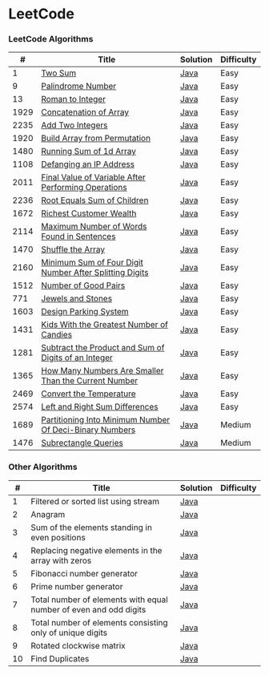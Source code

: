 
LeetCode
========

### LeetCode Algorithms

| #    | Title | Solution | Difficulty |
|------| ----- | -------- |------------|
| 1    |[Two Sum](https://leetcode.com/problems/two-sum/)|[Java](./algorithms/src/main/java/twoSum/TwoSum.java)| Easy       |
| 9    |[Palindrome Number](https://leetcode.com/problems/palindrome-number/)|[Java](./algorithms/src/main/java/palindromeNumber/PalindromeNumber.java)| Easy       |
| 13   |[Roman to Integer](https://leetcode.com/problems/roman-to-integer/)|[Java](./algorithms/src/main/java/romanToInteger/RomanToInteger.java)| Easy       |
| 1929 |[Concatenation of Array](https://leetcode.com/problems/concatenation-of-array/)|[Java](./algorithms/src/main/java/concatenationOfArray/ConcatenationOfArray.java)| Easy       |
| 2235 |[Add Two Integers](https://leetcode.com/problems/add-two-integers/)|[Java](./algorithms/src/main/java/addTwoIntegers/AddTwoIntegers.java)| Easy       |
| 1920 |[Build Array from Permutation](https://leetcode.com/problems/build-array-from-permutation/)|[Java](./algorithms/src/main/java/buildArrayFromPermutation/BuildArrayFromPermutation.java)| Easy       |
| 1480 |[Running Sum of 1d Array](https://leetcode.com/problems/running-sum-of-1d-array/)|[Java](./algorithms/src/main/java/runningSumOf1dArray/RunningSumOf1dArray.java)| Easy       |
| 1108 |[Defanging an IP Address](https://leetcode.com/problems/defanging-an-ip-address/)|[Java](./algorithms/src/main/java/defangingAnIpAddress/DefangingAnIpAddress.java)| Easy       |
| 2011 |[Final Value of Variable After Performing Operations](https://leetcode.com/problems/final-value-of-variable-after-performing-operations/)|[Java](./algorithms/src/main/java/finalValueOfVariableAfterPerformingOperations/FinalValueOfVariableAfterPerformingOperations.java)| Easy       |
| 2236 |[Root Equals Sum of Children](https://leetcode.com/problems/root-equals-sum-of-children/)|[Java](./algorithms/src/main/java/rootEqualsSumOfChildren/RootEqualsSumOfChildren.java)| Easy       |
| 1672 |[Richest Customer Wealth](https://leetcode.com/problems/richest-customer-wealth/)|[Java](./algorithms/src/main/java/richestCustomerWealth/RichestCustomerWealth.java)| Easy       |
| 2114 |[Maximum Number of Words Found in Sentences](https://leetcode.com/problems/maximum-number-of-words-found-in-sentences/)|[Java](./algorithms/src/main/java/maximumNumberOfWordsFoundInSentences/MaximumNumberOfWordsFoundInSentences.java)| Easy       |
| 1470 |[Shuffle the Array](https://leetcode.com/problems/shuffle-the-array/)|[Java](./algorithms/src/main/java/shuffleTheArray/ShuffleTheArray.java)| Easy       |
| 2160 |[Minimum Sum of Four Digit Number After Splitting Digits](https://leetcode.com/problems/minimum-sum-of-four-digit-number-after-splitting-digits/)|[Java](./algorithms/src/main/java/minimumSumOfFourDigitNumberAfterSplittingDigits/MinimumSumOfFourDigitNumberAfterSplittingDigits.java)| Easy       |
| 1512 |[Number of Good Pairs](https://leetcode.com/problems/number-of-good-pairs/)|[Java](./algorithms/src/main/java/numberOfGoodPairs/NumberOfGoodPairs.java)| Easy       |
| 771  |[Jewels and Stones](https://leetcode.com/problems/jewels-and-stones/)|[Java](./algorithms/src/main/java/jewelsAndStones/JewelsAndStones.java)| Easy       |
| 1603 |[Design Parking System](https://leetcode.com/problems/design-parking-system/)|[Java](./algorithms/src/main/java/designParkingSystem/DesignParkingSystem.java)| Easy       |
| 1431 |[Kids With the Greatest Number of Candies](https://leetcode.com/problems/kids-with-the-greatest-number-of-candies/)|[Java](./algorithms/src/main/java/kidsWithTheGreatestNumberOfCandies/KidsWithTheGreatestNumberOfCandies.java)| Easy       |
| 1281 |[Subtract the Product and Sum of Digits of an Integer](https://leetcode.com/problems/subtract-the-product-and-sum-of-digits-of-an-integer/)|[Java](./algorithms/src/main/java/subtractTheProductAndSumOfDigitsOfAnInteger/SubtractTheProductAndSumOfDigitsOfAnInteger.java)| Easy       |
| 1365 |[How Many Numbers Are Smaller Than the Current Number](https://leetcode.com/problems/how-many-numbers-are-smaller-than-the-current-number/)|[Java](./algorithms/src/main/java/howManyNumbersAreSmallerThanTheCurrentNumber/HowManyNumbersAreSmallerThanTheCurrentNumber.java)| Easy       |
| 2469 |[Convert the Temperature](https://leetcode.com/problems/convert-the-temperature/)|[Java](./algorithms/src/main/java/convertTheTemperature/ConvertTheTemperature.java)| Easy       |
| 2574 |[Left and Right Sum Differences](https://leetcode.com/problems/left-and-right-sum-differences/)|[Java](./algorithms/src/main/java/leftAndRightSumDifferences/LeftAndRightSumDifferences.java)| Easy       |
| 1689 |[Partitioning Into Minimum Number Of Deci-Binary Numbers](https://leetcode.com/problems/partitioning-into-minimum-number-of-deci-binary-numbers/)|[Java](./algorithms/src/main/java/partitioningIntoMinimumNumberOfDeciBinaryNumbers/PartitioningIntoMinimumNumberOfDeciBinaryNumbers.java)| Medium     |
| 1476 |[Subrectangle Queries](https://leetcode.com/problems/subrectangle-queries/)|[Java](./algorithms/src/main/java/subrectangleQueries/SubrectangleQueries.java)| Medium     |

### Other Algorithms

| #   | Title                                                             | Solution | Difficulty |
|-----|-------------------------------------------------------------------| -------- | ---------- |
| 1   | Filtered or sorted list using stream                              |[Java](./algorithms/src/main/java/other/filteredOrSortedList/FilteredOrSortedList.java)||
| 2   | Anagram                                                           |[Java](./algorithms/src/main/java/other/anagram/Anagram.java)||
| 3   | Sum of the elements standing in even positions                    |[Java](./algorithms/src/main/java/other/sumElementsOnEvenPositions/SumElementsOnEvenPositions.java)||
| 4   | Replacing negative elements in the array with zeros               |[Java](./algorithms/src/main/java/other/replaceNegativeElementsByZero/ReplaceNegativeElementsByZero.java)||
| 5   | Fibonacci number generator                                        |[Java](./algorithms/src/main/java/other/generateFibonacciNumbers/GenerateFibonacciNumbers.java)||
| 6   | Prime number generator                                            |[Java](./algorithms/src/main/java/other/generatePrimeNumbers/GeneratePrimeNumbers.java)||
| 7   | Total number of elements with equal number of even and odd digits |[Java](./algorithms/src/main/java/other/countNumbersWithEqualCountOfEvenAndOddDigits/CountNumbersWithEqualCountOfEvenAndOddDigits.java)||
| 8   | Total number of elements consisting only of unique digits         |[Java](./algorithms/src/main/java/other/countNumbersWithOnlyUniqueDigits/CountNumbersWithOnlyUniqueDigits.java)||
| 9   | Rotated clockwise matrix                                          |[Java](./algorithms/src/main/java/other/rotateArray/RotateArray.java)||
| 10  | Find Duplicates                                                   |[Java](./algorithms/src/main/java/other/findDuplicates/FindDuplicates.java)||
